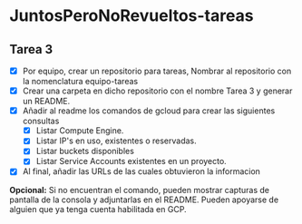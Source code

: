 # JuntosPeroNoRevueltos-tareas
## Tarea 3
- [x] Por equipo, crear un repositorio para tareas, Nombrar al repositorio con la nomenclatura equipo-tareas
- [x] Crear una carpeta en dicho repositorio con el nombre Tarea 3 y generar un README.
- [x] Añadir al readme los comandos de gcloud para crear las siguientes consultas
    - [x] Listar Compute Engine.
    - [x] Listar IP's en uso, existentes o reservadas.
    - [x] Listar buckets disponibles
    - [x] Listar Service Accounts existentes en un proyecto.
- [x] Al final, añadir las URLs de las cuales obtuvieron la informacion

**Opcional:** Si no encuentran el comando, pueden mostrar capturas de pantalla de la consola y adjuntarlas en el README. Pueden apoyarse de alguien que ya tenga cuenta habilitada en GCP.